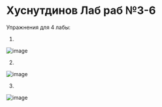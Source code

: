 # Хуснутдинов Лаб раб №3-6
Упражнения для 4 лабы:

1)
![image](https://user-images.githubusercontent.com/86710885/195379831-f316fb1d-f771-40af-982e-3a840ef27b8d.png)

2)
![image](https://user-images.githubusercontent.com/86710885/195380407-17505433-c19c-4b5f-9d3b-8baf18238a1a.png)

3)
![image](https://user-images.githubusercontent.com/86710885/195382943-bd229328-8e21-4874-a20b-9597c7565c5d.png)

